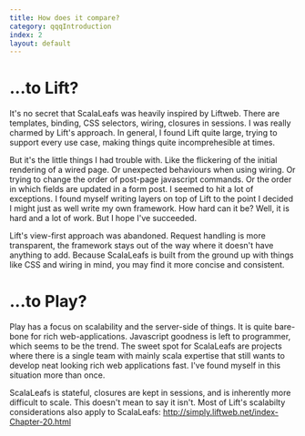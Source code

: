 ```yaml
---
title: How does it compare?
category: qqqIntroduction
index: 2
layout: default
---
```


# ...to Lift?

It's no secret that ScalaLeafs was heavily inspired by Liftweb. There are templates, binding, CSS selectors, wiring, closures in sessions. I was really charmed by Lift's approach. In general, I found Lift quite large, trying to support every use case, making things quite incomprehesible at times.

But it's the little things I had trouble with. Like the flickering of the initial rendering of a wired page. Or unexpected behaviours when using wiring. Or trying to change the order of post-page javascript commands. Or the order in which fields are updated in a form post. I seemed to hit a lot of exceptions. I found myself writing layers on top of Lift to the point I decided I might just as well write my own framework. How hard can it be? Well, it is hard and a lot of work. But I hope I've succeeded. 

Lift's view-first approach was abandoned. Request handling is more transparent, the framework stays out of the way where it doesn't have anything to add. Because ScalaLeafs is built from the ground up with things like CSS and wiring in mind, you may find it more concise and consistent.

# ...to Play?

Play has a focus on scalability and the server-side of things. It is quite bare-bone for rich web-applications. Javascript goodness is left to programmer, which seems to be the trend. The sweet spot for ScalaLeafs are projects where there is a single team with mainly scala expertise that still wants to develop neat looking rich web applications fast. I've found myself in this situation more than once.

ScalaLeafs is stateful, closures are kept in sessions, and is inherently more difficult to scale. This doesn't mean to say it isn't. Most of Lift's scalabilty considerations also apply to ScalaLeafs: http://simply.liftweb.net/index-Chapter-20.html

